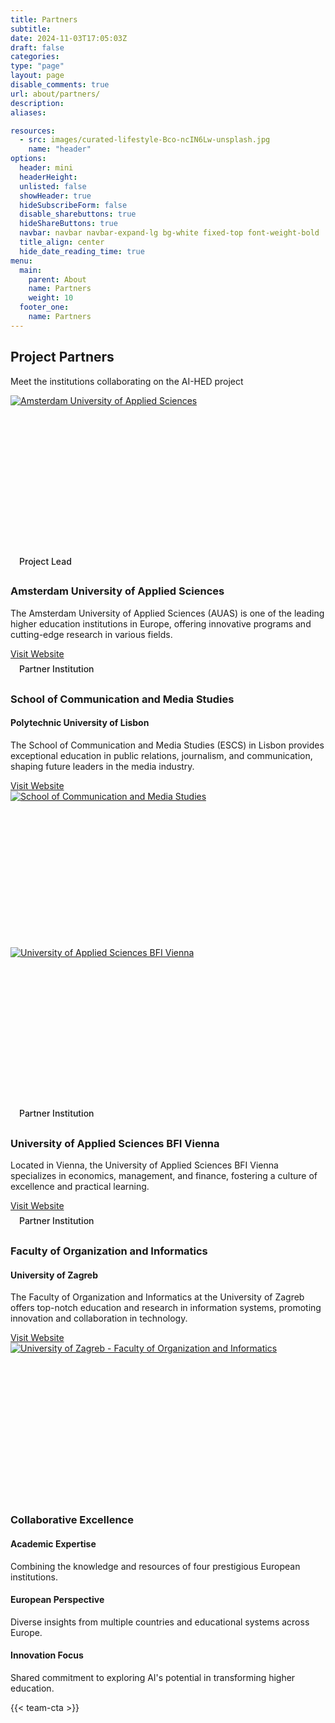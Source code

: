 ```yaml
---
title: Partners
subtitle: 
date: 2024-11-03T17:05:03Z
draft: false
categories: 
type: "page"
layout: page
disable_comments: true
url: about/partners/
description:
aliases:

resources:
  - src: images/curated-lifestyle-Bco-ncIN6Lw-unsplash.jpg
    name: "header"
options:
  header: mini
  headerHeight:
  unlisted: false
  showHeader: true
  hideSubscribeForm: false
  disable_sharebuttons: true
  hideShareButtons: true
  navbar: navbar navbar-expand-lg bg-white fixed-top font-weight-bold
  title_align: center
  hide_date_reading_time: true
menu:
  main:
    parent: About
    name: Partners
    weight: 10
  footer_one:
    name: Partners
---
```


<div class="container py-5">
  <div class="row justify-content-center">
    <div class="col-lg-10">
      <div class="row mb-5">
        <div class="col-12 text-center">
          <h2 class="display-4 mb-3">Project Partners</h2>
          <p class="lead mb-5">Meet the institutions collaborating on the AI-HED project</p>
        </div>
      </div>
      <!-- Partner 1 -->
      <div class="card shadow-sm mb-5 border-0 overflow-hidden">
        <div class="card-body p-0">
          <div class="row g-0 align-items-center">
            <div class="col-lg-5 bg-light p-4 p-md-5 text-center d-flex align-items-center justify-content-center" style="min-height: 250px;">
              <a href="https://www.amsterdamuas.com" target="_blank">
                <img src="/images/partners/logo_amsterdam-uas.svg" class="img-fluid" alt="Amsterdam University of Applied Sciences" style="max-height: 150px;">
              </a>
            </div>
            <div class="col-lg-7 p-4 p-md-5">
              <div class="badge bg-primary mb-2">Project Lead</div>
              <h3 class="h2 mb-3">Amsterdam University of Applied Sciences</h3>
              <p class="mb-4">
                The Amsterdam University of Applied Sciences (AUAS) is one of the leading higher education institutions in Europe, offering innovative programs and cutting-edge research in various fields.
              </p>
              <a href="https://www.amsterdamuas.com" target="_blank" class="btn btn-outline-primary rounded-pill px-4">Visit Website <i class="fas fa-external-link-alt ms-2"></i></a>
            </div>
          </div>
        </div>
      </div>
      <!-- Partner 2 -->
      <div class="card shadow-sm mb-5 border-0 overflow-hidden">
        <div class="card-body p-0">
          <div class="row g-0 align-items-center">
            <div class="col-lg-7 p-4 p-md-5 order-lg-1 order-2">
              <div class="badge bg-info mb-2">Partner Institution</div>
              <h3 class="h2 mb-3">School of Communication and Media Studies</h3>
              <h4 class="h6 text-muted mb-3">Polytechnic University of Lisbon</h4>
              <p class="mb-4">
                The School of Communication and Media Studies (ESCS) in Lisbon provides exceptional education in public relations, journalism, and communication, shaping future leaders in the media industry.
              </p>
              <a href="https://escs.ipl.pt/en/home" target="_blank" class="btn btn-outline-primary rounded-pill px-4">Visit Website <i class="fas fa-external-link-alt ms-2"></i></a>
            </div>
            <div class="col-lg-5 bg-light p-4 p-md-5 text-center d-flex align-items-center justify-content-center order-lg-2 order-1" style="min-height: 250px;">
              <a href="https://escs.ipl.pt/en/home" target="_blank">
                <img src="/images/partners/Logo_ESCS_vENG_color-ai.svg" class="img-fluid" alt="School of Communication and Media Studies" style="max-height: 150px;">
              </a>
            </div>
          </div>
        </div>
      </div>
      <!-- Partner 3 -->
      <div class="card shadow-sm mb-5 border-0 overflow-hidden">
        <div class="card-body p-0">
          <div class="row g-0 align-items-center">
            <div class="col-lg-5 bg-light p-4 p-md-5 text-center d-flex align-items-center justify-content-center" style="min-height: 250px;">
              <a href="https://www.fh-vie.ac.at/en/" target="_blank">
                <img src="/images/partners/FH_e_Logo_Blue_RGB.svg" class="img-fluid" alt="University of Applied Sciences BFI Vienna" style="max-height: 150px;">
              </a>
            </div>
            <div class="col-lg-7 p-4 p-md-5">
              <div class="badge bg-info mb-2">Partner Institution</div>
              <h3 class="h2 mb-3">University of Applied Sciences BFI Vienna</h3>
              <p class="mb-4">
                Located in Vienna, the University of Applied Sciences BFI Vienna specializes in economics, management, and finance, fostering a culture of excellence and practical learning.
              </p>
              <a href="https://www.fh-vie.ac.at/en/" target="_blank" class="btn btn-outline-primary rounded-pill px-4">Visit Website <i class="fas fa-external-link-alt ms-2"></i></a>
            </div>
          </div>
        </div>
      </div>
      <!-- Partner 4 -->
      <div class="card shadow-sm mb-5 border-0 overflow-hidden">
        <div class="card-body p-0">
          <div class="row g-0 align-items-center">
            <div class="col-lg-7 p-4 p-md-5 order-lg-1 order-2">
              <div class="badge bg-info mb-2">Partner Institution</div>
              <h3 class="h2 mb-3">Faculty of Organization and Informatics</h3>
              <h4 class="h6 text-muted mb-3">University of Zagreb</h4>
              <p class="mb-4">
                The Faculty of Organization and Informatics at the University of Zagreb offers top-notch education and research in information systems, promoting innovation and collaboration in technology.
              </p>
              <a href="https://www.foi.unizg.hr/en" target="_blank" class="btn btn-outline-primary rounded-pill px-4">Visit Website <i class="fas fa-external-link-alt ms-2"></i></a>
            </div>
            <div class="col-lg-5 bg-light p-4 p-md-5 text-center d-flex align-items-center justify-content-center order-lg-2 order-1" style="min-height: 250px;">
              <a href="https://www.foi.unizg.hr/en" target="_blank">
                <img src="/images/partners/FOI_horiz_EN_color-ai.svg" class="img-fluid" alt="University of Zagreb - Faculty of Organization and Informatics" style="max-height: 150px;">
              </a>
            </div>
          </div>
        </div>
      </div>
      <!-- Partnership Benefits -->
      <div class="row mt-5 mb-4">
        <div class="col-12">
          <div class="card border-0 bg-primary text-white shadow">
            <div class="card-body p-4 p-md-5">
              <h3 class="h2 mb-4">Collaborative Excellence</h3>
              <div class="row">
                <div class="col-md-4 mb-4 mb-md-0">
                  <div class="d-flex align-items-center mb-3">
                    <div class="me-3">
                      <i class="fas fa-university fa-2x"></i>
                    </div>
                    <h4 class="h5 mb-0">Academic Expertise</h4>
                  </div>
                  <p>Combining the knowledge and resources of four prestigious European institutions.</p>
                </div>
                <div class="col-md-4 mb-4 mb-md-0">
                  <div class="d-flex align-items-center mb-3">
                    <div class="me-3">
                      <i class="fas fa-globe-europe fa-2x"></i>
                    </div>
                    <h4 class="h5 mb-0">European Perspective</h4>
                  </div>
                  <p>Diverse insights from multiple countries and educational systems across Europe.</p>
                </div>
                <div class="col-md-4">
                  <div class="d-flex align-items-center mb-3">
                    <div class="me-3">
                      <i class="fas fa-lightbulb fa-2x"></i>
                    </div>
                    <h4 class="h5 mb-0">Innovation Focus</h4>
                  </div>
                  <p>Shared commitment to exploring AI's potential in transforming higher education.</p>
                </div>
              </div>
            </div>
          </div>
        </div>
      </div>
      {{< team-cta >}}
    </div>
  </div>
</div>

<!-- Custom Styling -->
<style>
  .card {
    transition: transform 0.3s ease-in-out;
  }
  .card:hover {
    transform: translateY(-5px);
  }
  .badge {
    font-weight: 500;
    padding: 0.5em 1em;
  }
  .rounded-pill {
    border-radius: 50rem !important;
  }
</style>

